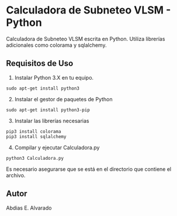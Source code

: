 # Calculadora de Subneteo VLSM - Python
Calculadora de Subneteo VLSM escrita en Python. Utiliza librerías adicionales como colorama y sqlalchemy. 

## Requisitos de Uso
1. Instalar Python 3.X en tu equipo.
```
sudo apt-get install python3
```
2. Instalar el gestor de paquetes de Python
```
sudo apt-get install python3-pip
```
3. Instalar las librerías necesarias
```
pip3 install colorama
pip3 install sqlalchemy
```
4. Compilar y ejecutar Calculadora.py
```
python3 Calculadora.py
```

Es necesario asegurarse que se está en el directorio que contiene el archivo.

## Autor
Abdias E. Alvarado
